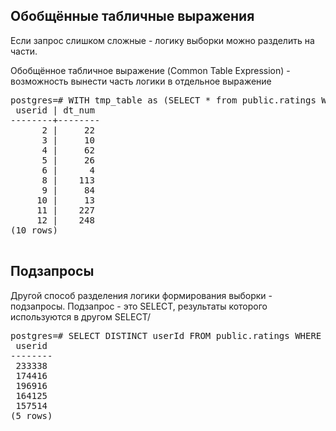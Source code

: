 ## Обобщённые табличные выражения

Если запрос слишком сложные - логику выборки можно разделить на части.

Обобщённое табличное выражение (Common Table Expression) - возможность вынести часть логики в отдельное выражение

<pre>
postgres=# WITH tmp_table as (SELECT * from public.ratings WHERE to_char(to_timestamp(timestamp), 'YYYY/MM/DD')<'2010/09/03')  SELECT DISTINCT userId, COUNT(to_char(to_timestamp(timestamp), 'YYYY/MM/DD')) as dt_num FROM tmp_table GROUP BY userId LIMIT 10;
 userid | dt_num 
--------+--------
      2 |     22
      3 |     10
      4 |     62
      5 |     26
      6 |      4
      8 |    113
      9 |     84
     10 |     13
     11 |    227
     12 |    248
(10 rows)

</pre>

## Подзапросы

Другой способ разделения логики формирования выборки - подзапросы. Подзапрос - это SELECT, результаты которого используются в другом SELECT/

<pre>
postgres=# SELECT DISTINCT userId FROM public.ratings WHERE rating < (SELECT AVG(rating) from public.ratings) LIMIT 5;
 userid 
--------
 233338
 174416
 196916
 164125
 157514
(5 rows)
</pre>
